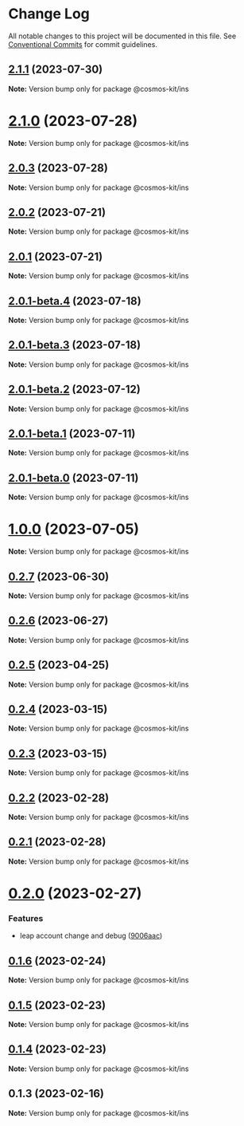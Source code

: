 # Change Log

All notable changes to this project will be documented in this file.
See [Conventional Commits](https://conventionalcommits.org) for commit guidelines.

## [2.1.1](https://github.com/cosmology-tech/cosmos-kit/compare/@cosmos-kit/ins@2.1.0...@cosmos-kit/ins@2.1.1) (2023-07-30)

**Note:** Version bump only for package @cosmos-kit/ins





# [2.1.0](https://github.com/cosmology-tech/cosmos-kit/compare/@cosmos-kit/ins@2.0.3...@cosmos-kit/ins@2.1.0) (2023-07-28)

**Note:** Version bump only for package @cosmos-kit/ins

## [2.0.3](https://github.com/cosmology-tech/cosmos-kit/compare/@cosmos-kit/ins@2.0.2...@cosmos-kit/ins@2.0.3) (2023-07-28)

**Note:** Version bump only for package @cosmos-kit/ins

## [2.0.2](https://github.com/cosmology-tech/cosmos-kit/compare/@cosmos-kit/ins@2.0.1...@cosmos-kit/ins@2.0.2) (2023-07-21)

**Note:** Version bump only for package @cosmos-kit/ins

## [2.0.1](https://github.com/cosmology-tech/cosmos-kit/compare/@cosmos-kit/ins@2.0.1-beta.4...@cosmos-kit/ins@2.0.1) (2023-07-21)

**Note:** Version bump only for package @cosmos-kit/ins

## [2.0.1-beta.4](https://github.com/cosmology-tech/cosmos-kit/compare/@cosmos-kit/ins@2.0.1-beta.3...@cosmos-kit/ins@2.0.1-beta.4) (2023-07-18)

**Note:** Version bump only for package @cosmos-kit/ins

## [2.0.1-beta.3](https://github.com/cosmology-tech/cosmos-kit/compare/@cosmos-kit/ins@2.0.1-beta.2...@cosmos-kit/ins@2.0.1-beta.3) (2023-07-18)

**Note:** Version bump only for package @cosmos-kit/ins

## [2.0.1-beta.2](https://github.com/cosmology-tech/cosmos-kit/compare/@cosmos-kit/ins@2.0.1-beta.1...@cosmos-kit/ins@2.0.1-beta.2) (2023-07-12)

**Note:** Version bump only for package @cosmos-kit/ins

## [2.0.1-beta.1](https://github.com/cosmology-tech/cosmos-kit/compare/@cosmos-kit/ins@2.0.1-beta.0...@cosmos-kit/ins@2.0.1-beta.1) (2023-07-11)

**Note:** Version bump only for package @cosmos-kit/ins

## [2.0.1-beta.0](https://github.com/cosmology-tech/cosmos-kit/compare/@cosmos-kit/ins@1.0.0...@cosmos-kit/ins@2.0.1-beta.0) (2023-07-11)

**Note:** Version bump only for package @cosmos-kit/ins

# [1.0.0](https://github.com/cosmology-tech/cosmos-kit/compare/@cosmos-kit/ins@0.2.7...@cosmos-kit/ins@1.0.0) (2023-07-05)

**Note:** Version bump only for package @cosmos-kit/ins

## [0.2.7](https://github.com/cosmology-tech/cosmos-kit/compare/@cosmos-kit/ins@0.2.6...@cosmos-kit/ins@0.2.7) (2023-06-30)

**Note:** Version bump only for package @cosmos-kit/ins

## [0.2.6](https://github.com/cosmology-tech/cosmos-kit/compare/@cosmos-kit/ins@0.2.5...@cosmos-kit/ins@0.2.6) (2023-06-27)

**Note:** Version bump only for package @cosmos-kit/ins

## [0.2.5](https://github.com/cosmology-tech/cosmos-kit/compare/@cosmos-kit/ins@0.2.4...@cosmos-kit/ins@0.2.5) (2023-04-25)

**Note:** Version bump only for package @cosmos-kit/ins

## [0.2.4](https://github.com/cosmology-tech/cosmos-kit/compare/@cosmos-kit/ins@0.2.3...@cosmos-kit/ins@0.2.4) (2023-03-15)

**Note:** Version bump only for package @cosmos-kit/ins

## [0.2.3](https://github.com/cosmology-tech/cosmos-kit/compare/@cosmos-kit/ins@0.2.2...@cosmos-kit/ins@0.2.3) (2023-03-15)

**Note:** Version bump only for package @cosmos-kit/ins

## [0.2.2](https://github.com/cosmology-tech/cosmos-kit/compare/@cosmos-kit/ins@0.2.1...@cosmos-kit/ins@0.2.2) (2023-02-28)

**Note:** Version bump only for package @cosmos-kit/ins

## [0.2.1](https://github.com/cosmology-tech/cosmos-kit/compare/@cosmos-kit/ins@0.2.0...@cosmos-kit/ins@0.2.1) (2023-02-28)

**Note:** Version bump only for package @cosmos-kit/ins

# [0.2.0](https://github.com/cosmology-tech/cosmos-kit/compare/@cosmos-kit/ins@0.1.6...@cosmos-kit/ins@0.2.0) (2023-02-27)

### Features

- leap account change and debug ([9006aac](https://github.com/cosmology-tech/cosmos-kit/commit/9006aac6c453262e9ac890c34616622b50dc5766))

## [0.1.6](https://github.com/cosmology-tech/cosmos-kit/compare/@cosmos-kit/ins@0.1.5...@cosmos-kit/ins@0.1.6) (2023-02-24)

**Note:** Version bump only for package @cosmos-kit/ins

## [0.1.5](https://github.com/cosmology-tech/cosmos-kit/compare/@cosmos-kit/ins@0.1.4...@cosmos-kit/ins@0.1.5) (2023-02-23)

**Note:** Version bump only for package @cosmos-kit/ins

## [0.1.4](https://github.com/cosmology-tech/cosmos-kit/compare/@cosmos-kit/ins@0.1.3...@cosmos-kit/ins@0.1.4) (2023-02-23)

**Note:** Version bump only for package @cosmos-kit/ins

## 0.1.3 (2023-02-16)

**Note:** Version bump only for package @cosmos-kit/ins
